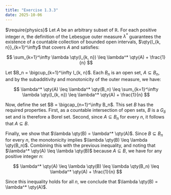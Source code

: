 ```yaml
---
title: "Exercise 1.3.3"
date: 2025-10-06
---
```

$\require{physics}$
Let $A$ be an arbitrary subset of $\mathbb{R}$. 
For each positive integer $n$, the definition of the Lebesgue outer measure $\lambda^*$ guarantees the existence of a countable collection of bounded open intervals, $\qty{I_{k, n}}_{k=1}^\infty$ that covers $A$ and satisfies:

$$
  \sum_{k=1}^\infty \lambda \qty(I_{k, n}) \leq \lambda^* \qty(A) + \frac{1}{n}
$$

Let $B_n = \bigcup_{k=1}^\infty I_{k, n}$. 
Each $B_n$ is an open set, $A \subseteq B_n$, and by the subadditivity and monotonicity of the outer measure, we have:

$$
  \lambda^* \qty(A) \leq \lambda^* \qty(B_n) \leq \sum_{k=1}^\infty \lambda \qty(I_{k, n}) \leq \lambda^* \qty(A) + \frac{1}{n}
$$

Now, define the set $B = \bigcap_{n=1}^\infty B_n$. 
This set $B$ has the required properties. 
First, as a countable intersection of open sets, $B$ is a $G_\delta$ set and is therefore a Borel set. 
Second, since $A \subseteq B_n$ for every $n$, it follows that $A \subseteq B$. 

Finally, we show that $\lambda \qty(B) = \lambda^* \qty(A)$. 
Since $B \subseteq B_n$ for every $n$, the monotonicity implies $\lambda \qty(B) \leq \lambda \qty(B_n)$. 
Combining this with the previous inequality, and noting that $\lambda^* \qty(A) \leq \lambda \qty(B)$ because $A \subseteq B$, we have for any positive integer $n$:

$$
  \lambda^* \qty(A) \leq \lambda \qty(B) \leq \lambda \qty(B_n) \leq \lambda^* \qty(A) + \frac{1}{n}
$$

Since this inequality holds for all $n$, we conclude that $\lambda \qty(B) = \lambda^* \qty(A)$. 
